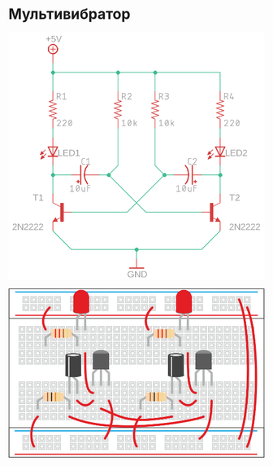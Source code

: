 # Мультивибратор

![&#x41F;&#x440;&#x438;&#x43D;&#x446;&#x438;&#x43F;&#x438;&#x430;&#x43B;&#x44C;&#x43D;&#x430;&#x44F; &#x441;&#x445;&#x435;&#x43C;&#x430; &#x43C;&#x443;&#x43B;&#x44C;&#x442;&#x438;&#x432;&#x438;&#x431;&#x440;&#x430;&#x442;&#x43E;&#x440;&#x430;](../.gitbook/assets/skhema_multi.png)

![](../.gitbook/assets/multivibrator_maket.png)

